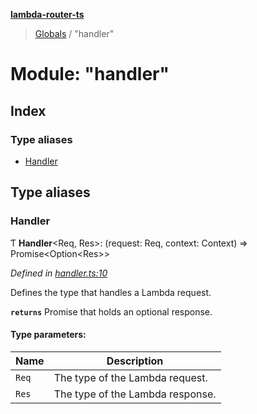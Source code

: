 **[lambda-router-ts](../README.md)**

> [Globals](../globals.md) / "handler"

# Module: "handler"

## Index

### Type aliases

* [Handler](_handler_.md#handler)

## Type aliases

### Handler

Ƭ  **Handler**\<Req, Res>: (request: Req, context: Context) => Promise\<Option\<Res>>

*Defined in [handler.ts:10](https://github.com/supergillis/lambda-router-ts/blob/ccb3947/lib/handler.ts#L10)*

Defines the type that handles a Lambda request.

**`returns`** Promise that holds an optional response.

#### Type parameters:

Name | Description |
------ | ------ |
`Req` | The type of the Lambda request. |
`Res` | The type of the Lambda response.  |
